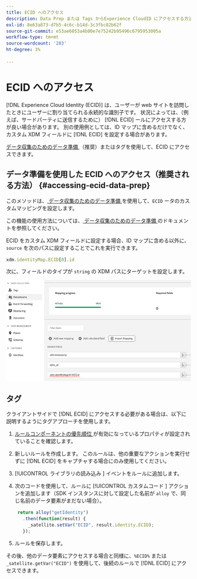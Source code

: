 ```yaml
---
title: ECID へのアクセス
description: Data Prep または Tags からExperience CloudID にアクセスする方法を説明します
exl-id: 8e63a873-d7b5-4c6c-b14d-3c3fbc82b62f
source-git-commit: e53ae6053a4b00e7e75242b95496c6795953005a
workflow-type: tm+mt
source-wordcount: '283'
ht-degree: 3%

---
```



# ECID へのアクセス

[!DNL Experience Cloud Identity (ECID)] は、ユーザーが web サイトを訪問したときにユーザーに割り当てられる永続的な識別子です。 状況によっては、（例えば、サードパーティに送信するために） [!DNL ECID] ールにアクセスする方が良い場合があります。 別の使用例としては、ID マップに含めるだけでなく、カスタム XDM フィールドに [!DNL ECID] を設定する場合があります。

[ データ収集のためのデータ準備 ](../../../../datastreams/data-prep.md) （推奨）またはタグを使用して、ECID にアクセスできます。

## データ準備を使用した ECID へのアクセス（推奨される方法） {#accessing-ecid-data-prep}

このメソッドは、[ データ収集のためのデータ準備 ](../../../../datastreams/data-prep.md) を使用して、`ECID` ータのカスタムマッピングを設定します。

この機能の使用方法については、[ データ収集のためのデータ準備 ](../../../../datastreams/data-prep.md) のドキュメントを参照してください。

ECID をカスタム XDM フィールドに設定する場合、ID マップに含める以外に、`source` を次のパスに設定することでこれを実行できます。

```js
xdm.identityMap.ECID[0].id
```

次に、フィールドのタイプが `string` の XDM パスにターゲットを設定します。

![](./assets/access-ecid-data-prep.png)

## タグ

クライアントサイドで [!DNL ECID] にアクセスする必要がある場合は、以下に説明するようにタグアプローチを使用します。

1. [ ルールコンポーネントの優先順位 ](../../../ui/managing-resources/rules.md#sequencing) が有効になっているプロパティが設定されていることを確認します。
1. 新しいルールを作成します。 このルールは、他の重要なアクションを実行せずに [!DNL ECID] をキャプチャする場合にのみ使用してください。
1. [!UICONTROL  ライブラリの読み込み ] イベントをルールに追加します。
1. 次のコードを使用して、ルールに [!UICONTROL  カスタムコード ] アクションを追加します（SDK インスタンスに対して設定した名前が `alloy` で、同じ名前のデータ要素がまだない場合）。

   ```js
    return alloy("getIdentity")
      .then(function(result) {
        _satellite.setVar("ECID", result.identity.ECID);
      });
   ```

1. ルールを保存します。

その後、他のデータ要素にアクセスする場合と同様に、`%ECID%` または `_satellite.getVar("ECID")` を使用して、後続のルールで [!DNL ECID] にアクセスできます。
